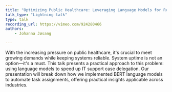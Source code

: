 ```yaml
---
title: "Optimizing Public Healthcare: Leveraging Language Models for Reliable IT Support"
talk_type: "Lightning talk"
type: talk
recording_url: https://vimeo.com/924280466
authors:
    - Johanna Jøsang

---
```

With the increasing pressure on public healthcare, it's crucial to meet growing demands while keeping systems reliable. System uptime is not an option—it's a must. This talk presents a practical approach to this problem: using language models to speed up IT support case delegation.
Our presentation will break down how we implemented BERT language models to automate task assignments, offering practical insights applicable across industries.
